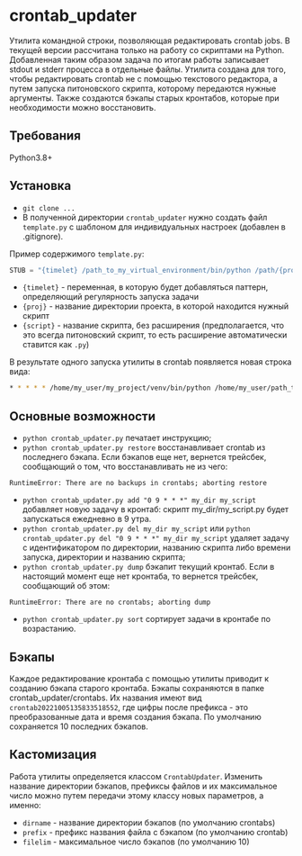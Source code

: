 # crontab_updater

Утилита командной строки, позволяющая редактировать crontab jobs. 
В текущей версии рассчитана только на работу со скриптами на Python. 
Добавленная таким образом задача по итогам работы записывает 
stdout и stderr процесса в отдельные файлы. Утилита создана для того, 
чтобы редактировать crontab не с помощью текстового редактора, 
а путем запуска питоновского скрипта, которому передаются нужные аргументы. Также 
создаются бэкапы старых кронтабов, которые при необходимости можно восстановить.

## Требования

Python3.8+

## Установка

* `git clone ...`
* В полученной директории `crontab_updater` нужно создать файл `template.py` 
с шаблоном для индивидуальных настроек (добавлен в .gitignore).

Пример содержимого `template.py`:
```python
STUB = "{timelet} /path_to_my_virtual_environment/bin/python /path/{proj}/{script}.py > /path/{proj}/{script}.log 2> path/{proj}/{script}.err\n"
```
* `{timelet}` - переменная, в которую будет добавляться паттерн, определяющий регулярность 
запуска задачи
* `{proj}` - название директории проекта, в которой находится нужный скрипт
* `{script}` - название скрипта, без расширения (предполагается, что это всегда 
питоновский скрипт, то есть расширение автоматически ставится как `.py`)

В результате одного запуска утилиты в сrontab появляется новая строка вида:
```bash
* * * * * /home/my_user/my_project/venv/bin/python /home/my_user/path_to_my_project/my_script.py > /home/my_user/path_to_my_project/my_script.log 2> /home/my_user/path_to_my_project/my_script.err
```

## Основные возможности

- `python crontab_updater.py` печатает инструкцию;
- `python crontab_updater.py restore` восстанавливает crontab из последнего бэкапа. Если бэкапов 
еще нет, вернется трейсбек, сообщающий о том, что восстанавливать не из чего:
```
RuntimeError: There are no backups in crontabs; aborting restore
```
- `python crontab_updater.py add "0 9 * * *" my_dir my_script` добавляет новую задачу в кронтаб: 
скрипт my_dir/my_script.py будет запускаться ежедневно в 9 утра. 
- `python crontab_updater.py del my_dir my_script` или 
`python crontab_updater.py del "0 9 * * *" my_dir my_script` удаляет задачу с идентификатором 
по директории, названию скрипта либо времени запуска, директории и названию скрипта;
- `python crontab_updater.py dump` бэкапит текущий кронтаб. Если в настоящий момент еще нет кронтаба, 
то вернется трейсбек, сообщающий об этом:
```
RuntimeError: There are no crontabs; aborting dump
```
- `python crontab_updater.py sort` сортирует задачи в кронтабе по возрастанию.

## Бэкапы

Каждое редактирование кронтаба с помощью утилиты приводит к созданию 
бэкапа старого кронтаба. Бэкапы сохраняются в папке crontab_updater/crontabs. Их названия 
имеют вид `crontab20221005135833518552`, где цифры после префикса - это преобразованные 
дата и время создания бэкапа. По умолчанию сохраняется 10 последних бэкапов.

## Кастомизация

Работа утилиты определяется классом `CrontabUpdater`. Изменить название директории бэкапов, 
префиксы файлов и их максимальное число можно путем передачи этому классу новых параметров, 
а именно:
- `dirname` - название директории бэкапов (по умолчанию crontabs)
- `prefix` - префикс названия файла с бэкапом (по умолчанию crontab)
- `filelim` - максимальное число бэкапов (по умолчанию 10)
